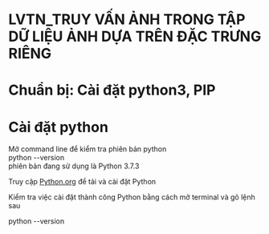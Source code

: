 # LVTN_TRUY VẤN ẢNH TRONG TẬP DỮ LIỆU ẢNH DỰA TRÊN ĐẶC TRƯNG RIÊNG
# Chuẩn bị: Cài đặt python3, PIP
# Cài đặt python

Mở command line để kiểm tra phiên bản python  
python --version  
phiên bản đang sử dụng là Python 3.7.3  

Truy cập [Python.org](https://www.python.org/downloads/) để tải và cài đặt Python

Kiểm tra việc cài đặt thành công Python bằng cách mở terminal và gõ lệnh sau

python --version
